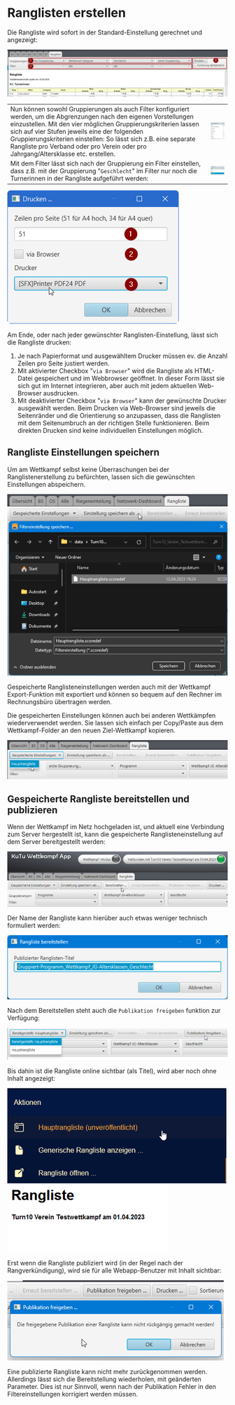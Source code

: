# Ranglisten erstellen

Die Rangliste wird sofort in der Standard-Einstellung gerechnet und angezeigt:

![](../assets/rangliste-config.png)

|                                                                                                                                                                                                                                                                                                                                                                                                   |                                                  |
| ------------------------------------------------------------------------------------------------------------------------------------------------------------------------------------------------------------------------------------------------------------------------------------------------------------------------------------------------------------------------------------------------- | ------------------------------------------------ |
| Nun können sowohl Gruppierungen als auch Filter konfiguriert werden, um die Abgrenzungen nach den eigenen Vorstellungen einzustellen. Mit den vier möglichen Gruppierungskriterien lassen sich auf vier Stufen jeweils eine der folgenden Gruppierungskriterien einstellen: So lässt sich z.B. eine separate Rangliste pro Verband oder pro Verein oder pro Jahrgang/Altersklasse etc. erstellen. | ![](<../assets/rangliste-gruppierungen.png>) |
| Mit dem Filter lässt sich nach der Gruppierung ein Filter einstellen, dass z.B. mit der Gruppierung "`Geschlecht`" im Filter nur noch die Turnerinnen in der Rangliste aufgeführt werden:                                                                                                                                                                                                         | ![](../assets/rangliste-filter.png)              |

![](<../assets/rangliste-drucken.png>)

Am Ende, oder nach jeder gewünschter Ranglisten-Einstellung, lässt sich die Rangliste drucken:

1. Je nach Papierformat und ausgewähltem Drucker müssen ev. die Anzahl Zeilen pro Seite justiert werden.
2. Mit aktivierter Checkbox "`via Browser`" wird die Rangliste als HTML-Datei gespeichert und im Webbrowser geöffnet. In dieser Form lässt sie sich gut im Internet integrieren, aber auch mit jedem aktuellen Web-Browser ausdrucken.
3. Mit deaktivierter Checkbox "`via Browser`" kann der gewünschte Drucker ausgewählt werden. Beim Drucken via Web-Browser sind jeweils die Seitenränder und die Orientierung so anzupassen, dass die Ranglisten mit dem Seitenumbruch an der richtigen Stelle funktionieren. Beim direkten Drucken sind keine individuellen Einstellungen möglich.

## Rangliste Einstellungen speichern

Um am Wettkampf selbst keine Überraschungen bei der Ranglistenerstellung zu befürchten, lassen sich die gewünschten Einstellungen abspeichern.

![](../assets/rangliste-speichern.png)

Gespeicherte Ranglisteneinstellungen werden auch mit der Wettkampf Export-Funktion mit exportiert und können so bequem auf den Rechner im Rechnungsbüro übertragen werden.

Die gespeicherten Einstellungen können auch bei anderen Wettkämpfen wiederverwendet werden. Sie lassen sich einfach per Copy/Paste aus dem Wettkampf-Folder an den neuen Ziel-Wettkampf kopieren.

![](../assets/rangliste-gespeichert-auswaehlen.png)

## Gespeicherte Rangliste bereitstellen und publizieren

Wenn der Wettkampf im Netz hochgeladen ist, und aktuell eine Verbindung zum Server hergestellt ist, kann die gespeicherte Ranglisteneinstellung auf dem Server bereitgestellt werden:

![](../assets/rangliste-bereiststellen.png)

Der Name der Rangliste kann hierüber auch etwas weniger technisch formuliert werden:

![](../assets/rangliste-bereiststellen-dlg.png)

Nach dem Bereitstellen steht auch die `Publikation freigeben` funktion zur Verfügung:

![](../assets/rangliste-bereiststellen2.png)

Bis dahin ist die Rangliste online sichtbar (als Titel), wird aber noch ohne Inhalt angezeigt:

![](../assets/rangliste-bereitgestellt-webapp.png) ![](../assets/rangliste-bereitgestellt-webapp2.png)

Erst wenn die Rangliste publiziert wird (in der Regel nach der Rangverkündigung), wird sie für alle Webapp-Benutzer mit Inhalt sichtbar:

![](../assets/rangliste-publizieren.png)

Eine publizierte Rangliste kann nicht mehr zurückgenommen werden. Allerdings lässt sich die Bereitstellung wiederholen, mit geänderten Parameter. Dies ist nur Sinnvoll, wenn nach der Publikation Fehler in den Filtereinstellungen korrigiert werden müssen.
